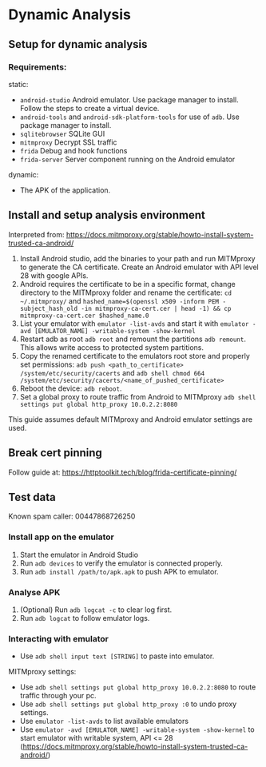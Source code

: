 # Dynamic Analysis

## Setup for dynamic analysis

### Requirements:

static:

- `android-studio` Android emulator. Use package manager to install. Follow the steps to create a virtual device.
- `android-tools` and `android-sdk-platform-tools` for use of `adb`. Use package manager to install.
- `sqlitebrowser` SQLite GUI
- `mitmproxy` Decrypt SSL traffic
- `frida` Debug and hook functions
- `frida-server` Server component running on the Android emulator

dynamic:

- The APK of the application.

## Install and setup analysis environment

Interpreted from: https://docs.mitmproxy.org/stable/howto-install-system-trusted-ca-android/

1. Install Android studio, add the binaries to your path and run MITMproxy to generate the CA certificate. Create an Android emulator with API level 28 with  google APIs.
2. Android requires the certificate to be in a specific format, change directory to the MITMproxy folder and rename the certificate: `cd ~/.mitmproxy/` and `hashed_name=$(openssl x509 -inform PEM -subject_hash_old -in mitmproxy-ca-cert.cer | head -1) && cp mitmproxy-ca-cert.cer $hashed_name.0`
3. List your emulator with `emulator -list-avds` and start it with `emulator -avd [EMULATOR_NAME] -writable-system -show-kernel`
4. Restart adb as root `adb root` and remount the partitions `adb remount`. This allows write access to protected system partitions. 
5. Copy the renamed certificate to the emulators root store and properly set permissions: `adb push <path_to_certificate> /system/etc/security/cacerts` and `adb shell chmod 664 /system/etc/security/cacerts/<name_of_pushed_certificate>`
6. Reboot the device: `adb reboot`.
7. Set a global proxy to route traffic from Android to MITMproxy `adb shell settings put global http_proxy 10.0.2.2:8080`

This guide assumes default MITMproxy and Android emulator settings are used.

## Break cert pinning

Follow guide at: https://httptoolkit.tech/blog/frida-certificate-pinning/

## Test data

Known spam caller: 00447868726250

### Install app on the emulator

1. Start the emulator in Android Studio
2. Run `adb devices` to verify the emulator is connected properly.
3. Run `adb install /path/to/apk.apk` to push APK to emulator.

### Analyse APK

1. (Optional) Run `adb logcat -c` to clear log first.
2. Run `adb logcat` to follow emulator logs.

### Interacting with emulator

- Use `adb shell input text [STRING]` to paste into emulator.

MITMproxy settings:
- Use `adb shell settings put global http_proxy 10.0.2.2:8080` to route traffic through your pc.
- Use `adb shell settings put global http_proxy :0` to undo proxy settings.
- Use `emulator -list-avds` to list available emulators
- Use `emulator -avd [EMULATOR_NAME] -writable-system -show-kernel` to start emulator with writable system, API <= 28 (https://docs.mitmproxy.org/stable/howto-install-system-trusted-ca-android/)

